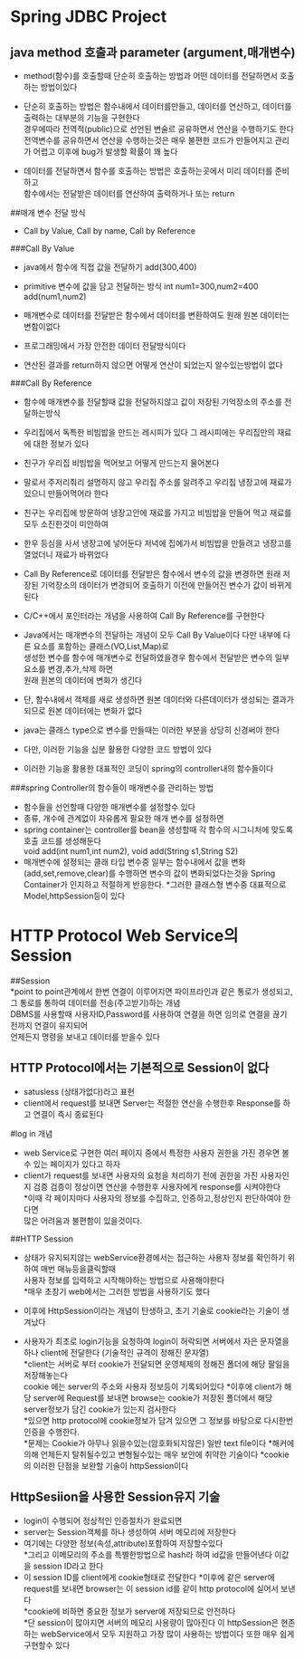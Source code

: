 # Spring JDBC Project


## java method 호출과 parameter (argument,매개변수)  
* method(함수)를 호출할때 단순히 호출하는 방법과 
어떤 데이터를 전달하면서 호출하는 방법이있다  

* 단순히 호출하는 방법은 함수내에서 데이터를만들고, 데이터를 연산하고, 
데이터를 출력하는 대부분의 기능을 구현한다  
 경우에따라 전역적(public)으로 선언된 변술르 공유하면서 연산을 수행하기도 한다  
 전역변수를 공유하면서 연산을 수행하는것은 매우 불편한 코드가 만들어지고
 관리가 어렵고 이후에 bug가 발생할 확률이 꽤 높다

* 데이터를 전달하면서 함수를 호출하는 방법은 호출하는곳에서 미리 데이터를 준비하고  
함수에서는 전달받은 데이터를 연산하여 출력하거나 또는 return 

##매개 변수 전달 방식  
* Call by Value, Call by name, Call by Reference

###Call By Value  
* java에서 함수에 직접 값을 전달하기
add(300,400)
* primitive 변수에 값을 담고 전달하는 방식
int num1=300,num2=400 
add(num1,num2)

* 매개변수로 데이터를 전달받은 함수에서 데이터를 변환하여도 원래 원본 데이터는 변함이없다  
* 프로그래밍에서 가장 안전한 데이터 전달방식이다  
* 연산된 결과를 return하지 않으면 어떻게 연산이 되었는지 알수있는방법이 없다

###Call By Reference  
* 함수에 매개변수를 전달할때 값을 전달하지않고 값이 저장된 기억장소의 주소를 전달하는방식  
* 우리집에서 독특한 비빔밥을 만드는 레시피가 있다 그 레시피에는 우리집만의 재료에 대한 정보가 있다  
* 친구가 우리집 비빔밥을 먹어보고 어떻게 만드는지 물어본다  
* 말로서 주저리줘리 설명하지 않고 우리집 주소를 알려주고 우리집 냉장고에 재료가 있으니 만들어먹어라 한다  
* 친구는 우리집에 방문하여 냉장고안에 재료를 가지고 비빔밥을 만들어 먹고 재료를 모두 소진한것이 미안하여  
* 한우 등심을 사서 냉장고에 넣어둔다 저녁에 집에가서 비빔밥을 만들려고 냉장고를 열었더니 재료가 바뀌었다  

* Call By Reference로 데이터를 전달받은 함수에서 변수의 값을 변경하면 원래 저장된 기억장소의 데이터가 
변경되어 호출하기 이전에 만들어진 변수가 값이 바뀌게 된다  
* C/C++에서 포인터라는 개념을 사용하여 Call By Reference를 구현한다  
* Java에서는 매개변수의 전달하는 개념이 모두 Call By Value이다 다만 내부에 다른 요소를 포함하는 클래스(VO,List,Map)로  
생성한 변수를 함수에 매개변수로 전달하였을경우 함수에서 전달받은 변수의 일부 요소를 변경,추가,삭제 하면  
원래 원본의 데이터에 변화가 생긴다  

* 단, 함수내에서 객체를 새로 생성하면 원본 데이터와 다른데이터가 생성되는 결과가 되므로 원본 데이터에는 변화가 없다  

* java는 클래스 type으로 변수를 만들때는 이러한 부분을 상당히 신경써야 한다  
* 다만, 이러한 기능을 십분 활용한 다양한 코드 방법이 있다  
* 이러한 기능을 활용한 대표적인 코딩이 spring의 controller내의 함수들이다  

###spring Controller의 함수들이 매개변수를 관리하는 방법  
* 함수들을 선언할때 다양한 매개변수를 설정할수 있다 
* 종류, 개수에 관계없이 자유롭게 필요한 매개 변수를 설정하면  
* spring container는 controller를 bean을 생성할때 각 함수의 시그니처에 맞도록 호출 코드를 생성해둔다  
void add(int num1,int num2), void add(String s1,String S2)  
* 매개변수에 설정되는 클래 타입 변수중 일부는 함수내에서 값을 변화 (add,set,remove,clear)를 수행하면 
변수의 값이 변화되었다는것을 Spring Container가 인지하고 적절하게 반응한다.
*그러한 클래스형 변수중 대표적으로 Model,httpSession등이 있다

# HTTP Protocol Web Service의 Session  

##Session  
*point to point관계에서 한번 연결이 이루어지면 파이프라인과 같은 통로가 생성되고,  
그 통로를 통하여 데이터를 전송(주고받기)하는 개념  
DBMS를 사용할때 사용자ID,Password를 사용하여 연결을 하면 임의로 연결을 끊기 전까지 연결이 유지되어  
언제든지 명령을 보내고 데이터를 받을수 있다

## HTTP Protocol에서는 기본적으로 Session이 없다  
* satusless (상태가없다)라고 표현  
* client에서 request를 보내면 Server는 적절한 연산을 수행한후 Response를 하고 연결이 즉시 종료된다  

#log in 개념  
* web Service로 구현한 여러 페이지 중에서 특정한 사용자 권한을 가진 경우면 볼수 있는 페이지가 있다고 하자  
* client가 request를 보내면 사용자의 요청을 처리하기 전에 권한을 가진 사용자인지 검증
검증이 정상이면 연산을 수행한후 사용자에게 response를 시켜야한다  
*이때 각 페이지마다 사용자의 정보를 수집하고, 인증하고,정상인지 판단하여야 한다면  
많은 어려움과 불편함이 있을것이다.

##HTTP Session  
* 상태가 유지되지않는  webService환경에서는 접근하는 사용자 정보를 확인하기 위하여 매번 매뉴등을클릭할때  
사용자 정보를 입력하고 시작해야하는 방법으로 사용해야한다  
*매우 초창기 web에서는 그러한 방법을 사용하기도 했다

* 이후에 HttpSession이라는 개념이 탄생하고, 초기 기술로 cookie라는 기술이 생겨났다
* 사용자가 최초로 login기능을 요청하여 login이 허락되면 서버에서 자은 문자열을 하나 client에 전달한다
(기술적인 규격이 정해진 문자열)  
*client는 서버로 부터 cookie가 전달되면 운영체제의 정해진 폴더에 해당 팔일을 저장해놓는다  
cookie 에는 server의 주소와 사용자 정보등이 기록되어있다 
*이후에 client가 해당 server에 Request를 보내면 browse는 cookie가 저장된 폴더에서 해당 server정보가 담긴 cookie가 있는지 검사한다  
*있으면 http protocol에 cookie정보가 담겨 있으면 그 정보를 바탕으로 다시한번 인증을 수행한다.  
*문제는 Cookie가 아무나 읽을수있는(암호화되지않은) 일반 text file이다 
*해커에 의해 언제든지 탈취될수있고 변형될수있는 매우 보안에 취약한 기술이다
*cookie의 이러한 단점을 보완할 기술이 httpSession이다

## HttpSesiion을 사용한 Session유지 기술  
* login이 수행되어 정상적인 인증절차가 완료되면  
* server는 Session객체를 하나 생성하여 서버 메모리에 저장한다
*  여기에는 다양한 정보(속성,attribute)포함하여 저장할수있다  
*그리고 이메모리의 주소를 특별한방법으로 hash라 하여 id값을 만들어낸다
이값을 session ID라고 한다
* 이 session ID를 client에게 cookie형태로 전달한다 
*이후에 같은 server에 request를 보내면 browser는 이 session id를 같이 http protocol에
실어서 보낸다  
*cookie에 비하면 중요한 정보가 server에 저장되므로 안전하다  
*단 session이 많아지면 서버의 메모리 사용량이 많아진다
이 httpSession은 현존하는 webService에서 모두 지원하고 가장 많이 사용하는 방법이다 또한 매우 쉽게 구현할수 있다















